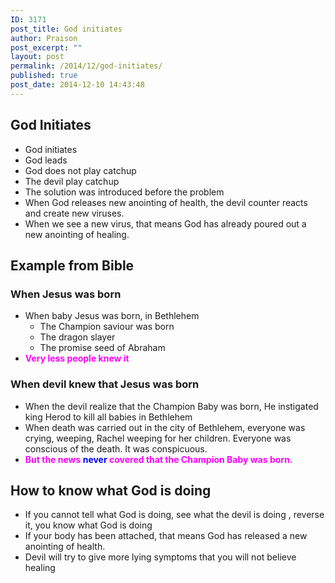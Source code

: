 ```yaml
---
ID: 3171
post_title: God initiates
author: Praison
post_excerpt: ""
layout: post
permalink: /2014/12/god-initiates/
published: true
post_date: 2014-12-10 14:43:48
---
```

<h2>God Initiates</h2>
<ul>
	<li>God initiates</li>
	<li>God leads</li>
	<li>God does not play catchup</li>
	<li>The devil play catchup</li>
	<li>The solution was introduced before the problem</li>
	<li>When God releases new anointing of health, the devil counter reacts and create new viruses.</li>
	<li>When we see a new virus, that means God has already poured out a new anointing of healing.</li>
</ul>
<h2>Example from Bible</h2>
<h3>When Jesus was born</h3>
<ul>
	<li>When baby Jesus was born, in Bethlehem
<ul>
	<li>The Champion saviour was born</li>
	<li>The dragon slayer</li>
	<li>The promise seed of Abraham</li>
</ul>
</li>
	<li><span style="color: #ff00ff;"><strong>Very less people knew it</strong></span></li>
</ul>
<h3>When devil knew that Jesus was born</h3>
<ul>
	<li>When the devil realize that the Champion Baby was born, He instigated king Herod to kill all babies in Bethlehem</li>
	<li>When death was carried out in the city of Bethlehem, everyone was crying, weeping, Rachel weeping for her children. Everyone was conscious of the death. It was conspicuous.</li>
	<li><span style="color: #ff00ff;"><strong> But the news <span style="color: #0000ff;">never </span>covered that the Champion Baby was born.</strong></span></li>
</ul>
<h2>How to know what God is doing</h2>
<ul>
	<li>If you cannot tell what God is doing, see what the devil is doing , reverse it, you know what God is doing</li>
	<li>If your body has been attached, that means God has released a new anointing of health.</li>
	<li>Devil will try to give more lying symptoms that you will not believe healing</li>
</ul>